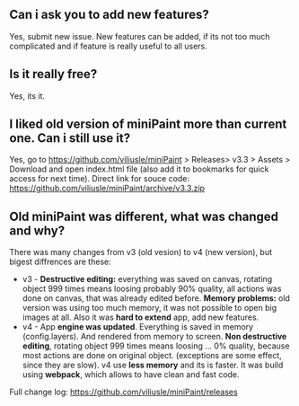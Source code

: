 ## Can i ask you to add new features?
Yes, submit new issue. New features can be added, if its not too much complicated and if feature is really useful to all users.

## Is it really free?
Yes, its it.

## I liked old version of miniPaint more than current one. Can i still use it?
Yes, go to https://github.com/viliusle/miniPaint > Releases>  v3.3 > Assets > Download and open index.html file (also add it to bookmarks for quick access for next time).
Direct link for souce code: https://github.com/viliusle/miniPaint/archive/v3.3.zip

## Old miniPaint was different, what was changed and why?
There was many changes from v3 (old vesion) to v4 (new version), but bigest diffrences are these:
* v3 - **Destructive editing:** everything was saved on canvas, rotating object 999 times means loosing probably 90% quality, all actions was done on canvas, that was already edited before. **Memory problems:** old version was using too much memory, it was not possible to open big images at all. Also it was **hard to extend** app, add new features.
* v4 - App **engine was updated**. Everything is saved in memory (config.layers). And rendered from memory to screen. **Non destructive editing**, rotating object 999 times means loosing ... 0% quality, because most actions are done on original object. (exceptions are some effect, since they are slow). v4 use **less memory** and its is faster. It was build using **webpack**, which allows to have clean and fast code.

Full change log: https://github.com/viliusle/miniPaint/releases